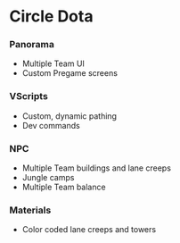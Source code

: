 # Circle Dota

### Panorama

- Multiple Team UI
- Custom Pregame screens

### VScripts

- Custom, dynamic pathing
- Dev commands

### NPC

- Multiple Team buildings and lane creeps
- Jungle camps
- Multiple Team balance

### Materials

- Color coded lane creeps and towers